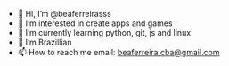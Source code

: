 - 👋 Hi, I’m @beaferreirasss
- 👀 I’m interested in create apps and games
- 🌱 I’m currently learning python, git, js and linux
- 💞️ I’m Brazillian 
- 📫 How to reach me email: beaferreira.cba@gmail.com

<!---
beaferreirasss/beaferreirasss is a ✨ special ✨ repository because its `README.md` (this file) appears on your GitHub profile.
You can click the Preview link to take a look at your changes.
--->
